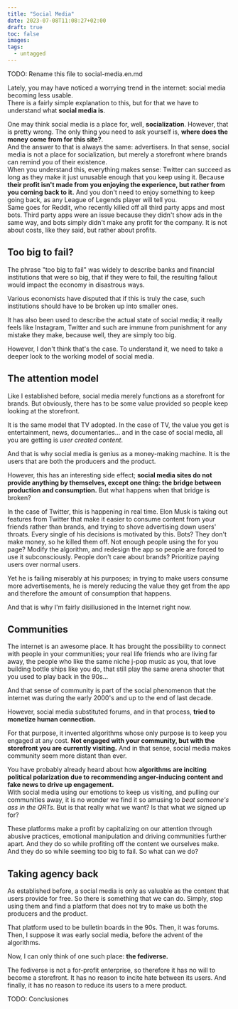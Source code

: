 ```yaml
---
title: "Social Media"
date: 2023-07-08T11:08:27+02:00
draft: true
toc: false
images:
tags:
  - untagged
---
```


TODO: Rename this file to social-media.en.md  

Lately, you may have noticed a worrying trend in the internet: social media becoming less usable.  
There is a fairly simple explanation to this, but for that we have to understand what **social media is**.  
  
One may think social media is a place for, well, **socialization**. However, that is pretty wrong. The only thing you need to ask yourself is, **where does the money come from for this site?**.  
And the answer to that is always the same: advertisers. In that sense, social media is not a place for socialization, but merely a storefront where brands can remind you of their existence.   
When you understand this, everything makes sense: Twitter can succeed as long as they make it just unusable enough that you keep using it. Because **their profit isn't made from you enjoying the experience, but rather from you coming back to it.** And you don't need to enjoy something to keep going back, as any League of Legends player will tell you.  
Same goes for Reddit, who recently killed off all third party apps and most bots. Third party apps were an issue because they didn't show ads in the same way, and bots simply didn't make any profit for the company. It is not about costs, like they said, but rather about profits.

## Too big to fail?

The phrase "too big to fail" was widely to describe banks and financial institutions that were so big, that if they were to fail, the resulting fallout would impact the economy in disastrous ways.

Various economists have disputed that if this is truly the case, such institutions should have to be broken up into smaller ones.

It has also been used to describe the actual state of social media; it really feels like Instagram, Twitter and such are immune from punishment for any mistake they make, because well, they are simply too big.

However, I don't think that's the case. To understand it, we need to take a deeper look to the working model of social media.

## The attention model

Like I established before, social media merely functions as a storefront for brands. But obviously, there has to be some value provided so people keep looking at the storefront.

It is the same model that TV adopted. In the case of TV, the value you get is entertainment, news, documentaries... and in the case of social media, all you are getting is *user created content*.  

And that is why social media is genius as a money-making machine. It is the users that are both the producers and the product.  

However, this has an interesting side effect; **social media sites do not provide anything by themselves, except one thing: the bridge between production and consumption.** But what happens when that bridge is broken?  

In the case of Twitter, this is happening in real time. Elon Musk is taking out features from Twitter that make it easier to consume content from your friends rather than brands, and trying to shove advertising down users' throats. Every single of his decisions is motivated by this. Bots? They don't make money, so he killed them off. Not enough people using the for you page? Modify the algorithm, and redesign the app so people are forced to use it subconsciously. People don't care about brands? Prioritize paying users over normal users.  

Yet he is failing miserably at his purposes; in trying to make users consume more advertisements, he is merely reducing the value they get from the app and therefore the amount of consumption that happens.  

And that is why I'm fairly disillusioned in the Internet right now.   

## Communities  
The internet is an awesome place. It has brought the possibility to connect with people in your communities; your real life friends who are living far away, the people who like the same niche j-pop music as you, that love building bottle ships like you do, that still play the same arena shooter that you used to play back in the 90s...  

And that sense of community is part of the social phenomenon that the internet was during the early 2000's and up to the end of last decade.  
  
However, social media substituted forums, and in that process, **tried to monetize human connection.**

For that purpose, it invented algorithms whose only purpose is to keep you engaged at any cost. **Not engaged with your community, but with the storefront you are currently visiting.** And in that sense, social media makes community seem more distant than ever.  

You have probably already heard about how **algorithms are inciting political polarization due to recommending anger-inducing content and fake news to drive up engagement.**  
With social media using our emotions to keep us visiting, and pulling our communities away, it is no wonder we find it so amusing to *beat someone's ass in the QRTs.* But is that really what we want? Is that what we signed up for?  

These platforms make a profit by capitalizing on our attention through abusive practices, emotional manipulation and driving communities further apart. And they do so while profiting off the content we ourselves make. And they do so while seeming too big to fail. So what can we do?

## Taking agency back  
As established before, a social media is only as valuable as the content that users provide for free. So there is something that we can do. Simply, stop using them and find a platform that does not try to make us both the producers and the product.  
  
That platform used to be bulletin boards in the 90s. Then, it was forums. Then, I suppose it was early social media, before the advent of the algorithms.   

Now, I can only think of one such place: **the fediverse.**  

The fediverse is not a for-profit enterprise, so therefore it has no will to become a storefront.  It has no reason to incite hate between its users. And finally, it has no reason to reduce its users to a mere product.

TODO: Conclusiones